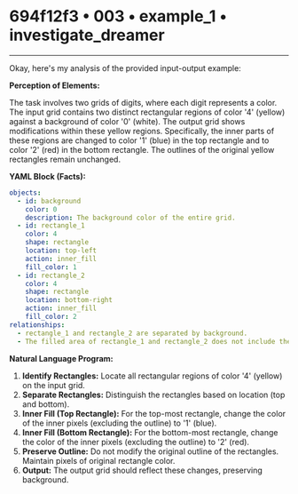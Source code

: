 # 694f12f3 • 003 • example_1 • investigate_dreamer

---
Okay, here's my analysis of the provided input-output example:

**Perception of Elements:**

The task involves two grids of digits, where each digit represents a color. The input grid contains two distinct rectangular regions of color '4' (yellow) against a background of color '0' (white). The output grid shows modifications within these yellow regions. Specifically, the inner parts of these regions are changed to color '1' (blue) in the top rectangle and to color '2' (red) in the bottom rectangle. The outlines of the original yellow rectangles remain unchanged.

**YAML Block (Facts):**



```yaml
objects:
  - id: background
    color: 0
    description: The background color of the entire grid.
  - id: rectangle_1
    color: 4
    shape: rectangle
    location: top-left
    action: inner_fill
    fill_color: 1
  - id: rectangle_2
    color: 4
    shape: rectangle
    location: bottom-right
    action: inner_fill
    fill_color: 2
relationships:
  - rectangle_1 and rectangle_2 are separated by background.
  - The filled area of rectangle_1 and rectangle_2 does not include the outline.
```



**Natural Language Program:**

1.  **Identify Rectangles:** Locate all rectangular regions of color '4' (yellow) on the input grid.
2.  **Separate Rectangles:** Distinguish the rectangles based on location (top and bottom).
3.  **Inner Fill (Top Rectangle):** For the top-most rectangle, change the color of the inner pixels (excluding the outline) to '1' (blue).
4.  **Inner Fill (Bottom Rectangle):** For the bottom-most rectangle, change the color of the inner pixels (excluding the outline) to '2' (red).
5. **Preserve Outline:** Do not modify the original outline of the rectangles. Maintain pixels of original rectangle color.
6. **Output:** The output grid should reflect these changes, preserving background.

